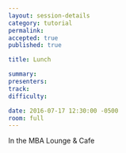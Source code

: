 ```yaml
---
layout: session-details
category: tutorial
permalink:
accepted: true
published: true

title: Lunch

summary:
presenters:
track:
difficulty:

date: 2016-07-17 12:30:00 -0500
room: full
---
```

In the MBA Lounge & Cafe
